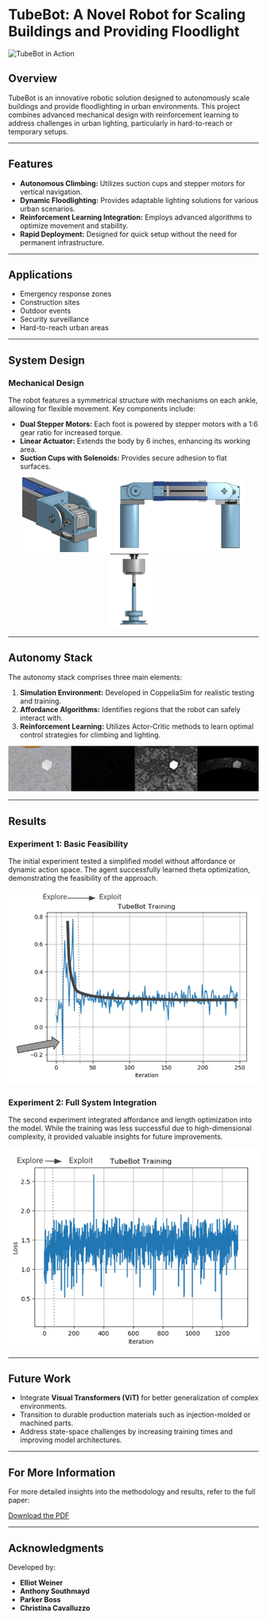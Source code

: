 # TubeBot: A Novel Robot for Scaling Buildings and Providing Floodlight

![TubeBot in Action](media/feed.gif)

## Overview
TubeBot is an innovative robotic solution designed to autonomously scale buildings and provide floodlighting in urban environments. This project combines advanced mechanical design with reinforcement learning to address challenges in urban lighting, particularly in hard-to-reach or temporary setups.

---

## Features
- **Autonomous Climbing:** Utilizes suction cups and stepper motors for vertical navigation.
- **Dynamic Floodlighting:** Provides adaptable lighting solutions for various urban scenarios.
- **Reinforcement Learning Integration:** Employs advanced algorithms to optimize movement and stability.
- **Rapid Deployment:** Designed for quick setup without the need for permanent infrastructure.

---

## Applications
- Emergency response zones
- Construction sites
- Outdoor events
- Security surveillance
- Hard-to-reach urban areas

---

## System Design

### Mechanical Design
The robot features a symmetrical structure with mechanisms on each ankle, allowing for flexible movement. Key components include:
- **Dual Stepper Motors:** Each foot is powered by stepper motors with a 1:6 gear ratio for increased torque.
- **Linear Actuator:** Extends the body by 6 inches, enhancing its working area.
- **Suction Cups with Solenoids:** Provides secure adhesion to flat surfaces.

<div align="center">
  <img src="media/Robot1.png" alt="Angle Design with Two Steppers" height="150px" />
  <img src="media/Robot2.png" alt="Overall Design with Linear Actuator Visible" height="150px" />
  <img src="media/Robot3.png" alt="Linear Solenoid with Suction Cup" height="150px" />
</div>

---

## Autonomy Stack
The autonomy stack comprises three main elements:
1. **Simulation Environment:** Developed in CoppeliaSim for realistic testing and training.
2. **Affordance Algorithms:** Identifies regions that the robot can safely interact with.
3. **Reinforcement Learning:** Utilizes Actor-Critic methods to learn optimal control strategies for climbing and lighting.

![Autonomy Pipeline](media/RGB.png)

---

## Results

### Experiment 1: Basic Feasibility
The initial experiment tested a simplified model without affordance or dynamic action space. The agent successfully learned theta optimization, demonstrating the feasibility of the approach.

![Experiment 1 Results](media/Experiment1.png)

### Experiment 2: Full System Integration
The second experiment integrated affordance and length optimization into the model. While the training was less successful due to high-dimensional complexity, it provided valuable insights for future improvements.

![Experiment 2 Results](media/Experiment2.png)

---

## Future Work
- Integrate **Visual Transformers (ViT)** for better generalization of complex environments.
- Transition to durable production materials such as injection-molded or machined parts.
- Address state-space challenges by increasing training times and improving model architectures.

---

## For More Information
For more detailed insights into the methodology and results, refer to the full paper:

[Download the PDF](media/Paper.pdf)

---

## Acknowledgments
Developed by:
- **Elliot Weiner**
- **Anthony Southmayd**
- **Parker Boss**
- **Christina Cavalluzzo**
